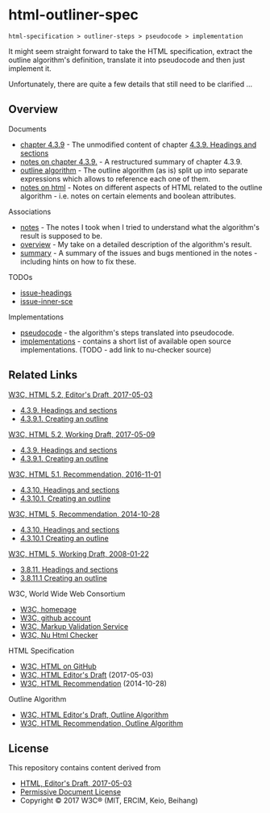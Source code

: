 
html-outliner-spec
===============

```
html-specification > outliner-steps > pseudocode > implementation
```

It might seem straight forward to take the HTML specification, extract the
outline algorithm's definition, translate it into pseudocode and then just
implement it.

Unfortunately, there are quite a few details that still need to be clarified ...

## Overview

Documents

* [chapter 4.3.9](./outliner-4.3.9.md) - The unmodified content of chapter
  [4.3.9. Headings and sections](https://w3c.github.io/html/sections.html#headings-and-sections)
* [notes on chapter 4.3.9.](./outliner-notes.md) - A restructured summary of
  chapter 4.3.9.
* [outline algorithm](./outliner-steps.md) - The outline algorithm (as is) split
  up into separate expressions which allows to reference each one of them.
* [notes on html](./html-notes.md) - Notes on different aspects of HTML related
  to the outline algorithm - i.e. notes on certain elements and boolean attributes.

Associations

* [notes](./issue-associations-notes.md) - The notes I took when I tried to
  understand what the algorithm's result is supposed to be.
* [overview](./implementation-overview.md) - My take on a detailed description
  of the algorithm's result.
* [summary](./issue-associations-summary.md) - A summary of the issues and bugs
  mentioned in the notes - including hints on how to fix these.

TODOs

* [issue-headings](./issue-headings.md)
* [issue-inner-sce](./issue-inner-sce.md)

Implementations

* [pseudocode](./pseudocode.md) - the algorithm's steps translated into pseudocode.
* [implementations](./implementations.md) - contains a short list of available
  open source implementations. (TODO - add link to nu-checker source)

## Related Links

[W3C, HTML 5.2, Editor's Draft, 2017-05-03](https://w3c.github.io/html/)

* [4.3.9. Headings and sections](https://w3c.github.io/html/sections.html#headings-and-sections)
* [4.3.9.1. Creating an outline](https://w3c.github.io/html/sections.html#creating-an-outline)

[W3C, HTML 5.2, Working Draft, 2017-05-09](https://www.w3.org/TR/html52/)

* [4.3.9. Headings and sections](https://www.w3.org/TR/html52/sections.html#headings-and-sections)
* [4.3.9.1. Creating an outline](https://www.w3.org/TR/html52/sections.html#creating-an-outline)

[W3C, HTML 5.1, Recommendation, 2016-11-01](https://www.w3.org/TR/html51/)

* [4.3.10. Headings and sections](https://www.w3.org/TR/html51/sections.html#headings-and-sections)
* [4.3.10.1. Creating an outline](https://www.w3.org/TR/html51/sections.html#creating-an-outline)

[W3C, HTML 5, Recommendation, 2014-10-28](https://www.w3.org/TR/html5/sections.html)

* [4.3.10. Headings and sections](https://www.w3.org/TR/html5/sections.html#headings-and-sections)
* [4.3.10.1 Creating an outline](https://www.w3.org/TR/html5/sections.html#outlines)

[W3C, HTML 5, Working Draft, 2008-01-22](https://www.w3.org/TR/2008/WD-html5-20080122)

* [3.8.11. Headings and sections](https://www.w3.org/TR/2008/WD-html5-20080122#headings)
* [3.8.11.1 Creating an outline](https://www.w3.org/TR/2008/WD-html5-20080122#outlines)

W3C, World Wide Web Consortium

* [W3C, homepage](https://www.w3.org)
* [W3C, github account](https://github.com/w3c)
* [W3C, Markup Validation Service](https://validator.w3.org)
* [W3C, Nu Html Checker](https://validator.w3.org/nu)

HTML Specification

* [W3C, HTML on GitHub](https://github.com/w3c/html)
* [W3C, HTML Editor's Draft](https://w3c.github.io/html) (2017-05-03)
* [W3C, HTML Recommendation](https://www.w3.org/TR/html5) (2014-10-28)

Outline Algorithm

* [W3C, HTML Editor's Draft, Outline Algorithm](https://w3c.github.io/html/sections.html#creating-an-outline)
* [W3C, HTML Recommendation, Outline Algorithm](https://www.w3.org/TR/html5/sections.html#outlines)

## License

This repository contains content derived from

* [HTML, Editor's Draft, 2017-05-03](https://w3c.github.io/html)
* [Permissive Document License](https://www.w3.org/Consortium/Legal/2015/copyright-software-and-document)
* Copyright © 2017 W3C® (MIT, ERCIM, Keio, Beihang)
